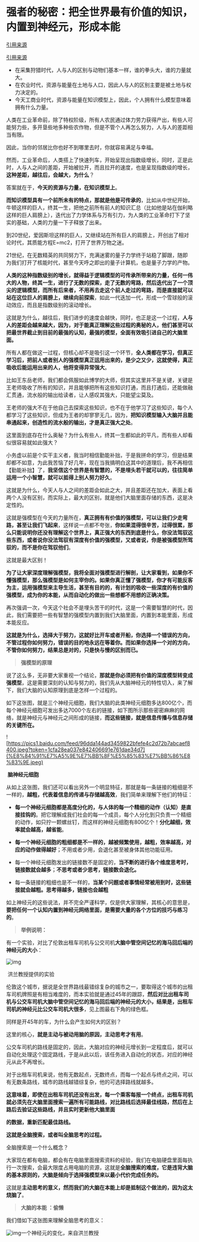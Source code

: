 # 强者的秘密：把全世界最有价值的知识，内置到神经元，形成本能

[引用来源](https://baijiahao.baidu.com/s?id=1663934754587938467&wfr=spider&for=pc)

[引用来源](http://www.360doc.com/content/20/0403/13/2290498_903589710.shtml)

- 在采集狩猎时代，人与人的区别与动物们基本一样，谁的拳头大，谁的力量就大。
- 在农业时代，资源与能量在土地与人口，因此人与人的区别主要是被土地与权力决定的。
- 今天工商业时代，资源与能量在知识模型上，因此，个人拥有什么模型意味着拥有什么力量。


人类在工业革命前，除了特权阶级，所有人农民通过体力劳力获得产出，有些人可能努力些，多开垦些地多种些农作物，但是不管个人再怎么努力，人与人的差距相当有限。

因此，当你的邻居比你也好不到哪里去时，你就容易满足与幸福。

然而，工业革命后，人类搭上了快速列车，开始呈现出指数级增长，同时，正是此时，人与人之间的差距，开始被拉开，而且拉开的速度，也是呈现指数级的增长，**这种差距，越往后，会越大，为什么**？

答案就在于，**今天的资源与力量，在知识模型上**。

**而知识模型具有一个前所未有的特点，那就是他是可传承的**，比如从中世纪开始，牛顿这样的巨人，终其一生，把他之前所有前人的知识汇总（比如他是站在伽利略这样的巨人肩膀上），迭代出了力学体系与万有引力，为人类的工业革命打下了坚实的基础，人类的力量一下子释放了出来。

到20世纪，爱因斯坦这样的巨人，又继续站在所有巨人的肩膀上，开创出了相对论时代，其质能方程E=mc2，打开了世界万物之迷。

21世纪，在无数精英的共同努力下，充满迷雾的量子力学终于站稳了脚跟，随即为我们打开了核能时代，甚至今天呼之即出的量子计算机，也是量子力学的产物。

**人类的这种指数级别的增长，就得益于逻辑模型的可传承所带来的力量，任何一伟大的人物，终其一生，进行了无数的探索，走了无数的弯路，然后迭代出了一个顶尖的逻辑模型，而所有后来者，不用再去走这个前人走过的弯路，而是直接就可以站在这位巨人的肩膀上，继续向前探索**，如此一代迭加一代，形成一个雪球般的滚动效应，而且是指数级别的滚动增长。

这就是为什么，越往后，我们进步的速度会越快，同时，也正是这一个过程，**人与人的差距会越来越大，因为，对于能真正理解这些过程的奥秘的人，他们甚至可以把最世界截止到目前的最强的认知，最强的模型，全面有效吸引进自己的大脑里面。**

所有人都在做这一过程，但核心却不是吸引这一个环节，**全人类都在学习，但真正学习后，把前人或者别人的强模型真正运用出来的，是少之又少，这就使得，真正吸收后能运用出来的人，他将变得异常强大**。

比如王东岳老师，我们都会佩服如此博学的大师，但其实这里并不是关键，关键是王老师吸收了所有的知识，并且能够把所有这些知识打通，而且打通后，还能做融汇贯通，流水般的输出给读者，让人感叹其强大，只能望尘莫及。

王老师的强大不在于他自己去探索这些知识，也不在于他学习了这些知识，每个人都学习了这些知识，但成为王者的却寥寥无几，因为，**把知识模型输入大脑并且能串通起来，创造性的流水般的输出，才是真正强大之处**。

这里面到底存在什么奥秘？为什么有些人，终其一生都如此的平凡，而有些人却看似很容易就如此强大？

小务虚以前是个实干主义者，我当时相信勤能补拙，于是我拼命的学习，但是结果却都不如意，为此我苦恼了好几年，现在当我搞明白这其中的道理后，我不再相信【勤能补拙】了，**我坚信这个世界是有智慧的，不是埋头若干就可以的，往往简单运用一个小智慧，就可以抵得上别人努力好久**。

这就是为什么，今天人与人之间的差距会如此之大，并且差距还在加大，表面上看两个人没有区别，而实际上，最大的区别，就是他们大脑里面存储的东西，这是决定性的。

这就是强模型在今天的力量所在，**真正拥有有价值的强模型，可以让我们少走弯路，甚至让我们飞起来**，这样说一点都不夸张，**你如果混得很辛苦，过得很累，那么只能说明你还没有理解这个世界上，真正强大的东西到底是什么，你没法驾驭这些东西，或者说你没法驾驭有深度有价值的强模型，又或者说，你是被强模型所驾驭的，而不是你在驾驭他们**。

这就是最大区别！

**为了让大家深度理解强模型，我将全面对强模型进行解剖，让大家看到，如果你不懂强模型，那么强模型是如何主宰你的。如果你真正懂了强模型，你才有可能反客为主，运用强模型来主导生活，甚至有目的的，有计划的吸收一些深度的有价值的强模型，成为你的本能，从而自动化的做出一些想都不用想的正确决策。**

再次强调一次，今天这个社会不是埋头苦干的时代，这是一个需要智慧的时代，因此，我们需要把一些有智慧的强模型内置到我们大脑里面，内置到本能里面，形成本能反应。

**这就是为什么，选择大于努力，这就好比开车或者开船，你选择一个错误的方向，不管过程你如何努力，错误的目的地永远在等着你。而如果你选择一个对的方向，不管你如何努力，结果总是对的，只是快与慢的区别而已。**

> **强模型的原理**

说了这么多，无非要大家重视一个结论，**那就是你必须把有价值的深度模型转变成强模型**，这是需要深刻的认知与努力的，我们先从大脑神经元的特性切入，来了解下，我们大脑的认知原理到底是怎样一个过程的。

如下这张图，就是三个神经元细胞，我们大脑的此类神经元细胞多达800亿个，而每个神经元细胞可发出多达7000个左右的链接，如下图所示那些密密麻麻的网络，就是神经元与神经元之间形成的链接，**而这些链接，就是信息传播与信息存储的关键所在。**

![https://pics1.baidu.com/feed/96dda144ad3459822bfefe4c2d72b7abcaef8400.jpeg?token=1cfa28ea037e842406691e761dae34d7](%E8%84%91%E7%A5%9E%E7%BB%8F%E5%85%83%E7%BB%86%E8%83%9E.jpeg)

​																											**脑神经元细胞**



从如上这张图，我们还可以看出另外一个明显特征，那就是每一条链接的粗细是不一样的，**越粗，代表着信息的传递与存储越高效**，我们简单来理解下他们的特征：

- **每一个神经元细胞都是高度分化的，与人体的每一个精细的动作（认知）是直接挂钩的**。把它理解成我们社会的每一个成员，每个人分化到只负责一个精细的动作，如只拧一颗螺丝钉，而这样的神经元细胞有800亿个！**分化越细，效率就会越高，越省能**。

- **每一个神经元细胞的粗细都是不一样的，越被频繁使用，越粗，效率越高，对应的动作做得越好**；不用或者少用，会退化甚至被身体其他功能征用。

- 每一个神经元细胞发出的链接数不是固定的，**当不断的进行各个维度思考时，链接数就会越多**；**不思考或者少思考，链接数会退化。**

- 每一条链接的粗细也是不一样的，**当某个问题或者事情经常被用到时，这些链接就会越粗。思考得越多，链接也会越粗**

  

如上神经元的这些说法，并不完全严谨科学，仅是供大家理解，其核心的意思是，**要把任何一个认知内置到神经元网络里面，是需要大量的各个方位的技巧与练习的**。

> **举例说明：**

有一个实验，对比了伦敦出租车司机与公交司机**大脑中管空间记忆的海马回后端的神经元的大小**：

![img](https://pics3.baidu.com/feed/faf2b2119313b07e533d41832f51172595dd8cc1.jpeg?token=5a06d521b8de1ebfe3d9328ccf5fd808)

​						洪兰教授提供的实验

伦敦这个城市，据说是全世界路线最错综复杂的城市之一，要取得这个城市的出租车司机牌照是有相当难度的，而本实验就是通过45年的跟踪，**然后对比出租车司机与公交车司机大脑中管空间记忆的海马回后端的神经元的大小，结果是，出租车司机的神经元比公交车司机大很多**，见上图最右下角的绿色框。

同样是开45年的车，为什么会产生如何大的区别？

这里的核心，**就是主动与被动用脑的原因，主动思考才有用**。

公交车司机的路线是固定的，因此，大脑对应的神经元增长到一定程度后，就可以自动化处理这个固定路线，于是从此以后，该任务进入自动化的状态，对应的神经元从此不再增长。

对于出租车司机来说，他有无数起点，无数终点，而每一个起点与终点之间，可以有无数条路线，城市的路线越错综复杂，他的可选择路线就越多。

**这意味着，即使在出租车司机还没有出发，每一个乘客每报一个终点，出租车司机就必须先在大脑里面搜索一遍所有可能路线，对比路线后选择最佳线路，然后在上路后去验证这些路线，并且实时更新他大脑里面**

**的数据，重新匹配最佳路线。**

**这就是全脑搜索，或者叫全脑思考的过程。**

全脑搜索是一个什么概念？

大家现在都有电脑，都会有在电脑里面搜索资料的经验，我们在电脑硬盘里面每执行一次搜索，会最大限度占用电脑的资源，这就是**全脑搜索的难度，它是违背大脑的基本原则的，大脑是倾向于选择强模型来以最小代价完成任务的。**

这就是**主动思考的意义，然而我们的大脑在本能上却是抵制这个做法的，因为这太烧脑了**。

> **大脑的本能 ：偷懒**

我们借如下这张图来理解全脑思考的意义：

![img](https://pics5.baidu.com/feed/42166d224f4a20a47422696fb2d41e24730ed0e2.jpeg?token=105237686f968f27d899c3ff31b1cf35)一个神经元的变化，来自洪兰教授